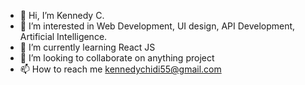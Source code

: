 - 👋 Hi, I’m Kennedy C.
- 👀 I’m interested in Web Development, UI design, API Development, Artificial Intelligence.
- 🌱 I’m currently learning React JS
- 💞️ I’m looking to collaborate on anything project
- 📫 How to reach me kennedychidi55@gmail.com 

<!---
kennedyC2/kennedyC2 is a ✨ special ✨ repository because its `README.md` (this file) appears on your GitHub profile.
You can click the Preview link to take a look at your changes.
--->
